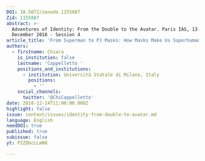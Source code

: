 ```yaml
---
DOI: 10.5072/zenodo.1155887
Zid: 1155887
abstract: >-
  Adventures of Identity: From the Double to the Avatar. Paris IAS, 13-14
  December 2018 - Session 4
article_title: 'From Superman to PJ Masks: How Masks Make Us Superhumans'
authors:
  - firstname: Chiara
    is_institution: false
    lastname: 'Cappelletto '
    positions_and_institutions:
      - institution: Università Statale di Milano, Italy
        positions:
          - ''
    social_channels:
      twitter: '@ChiCappelletto'
date: 2018-12-14T11:00:00.000Z
highlight: false
issue: content/issues/identity-from-double-to-avatar.md
language: English
needDOI: true
published: true
subissue: false
yt: P2ZDbcLLmN8

---
```


<Youtube yt="P2ZDbcLLmN8" caption="From Superman to PJ Masks: How Masks Make Us Superhumans"></Youtube>